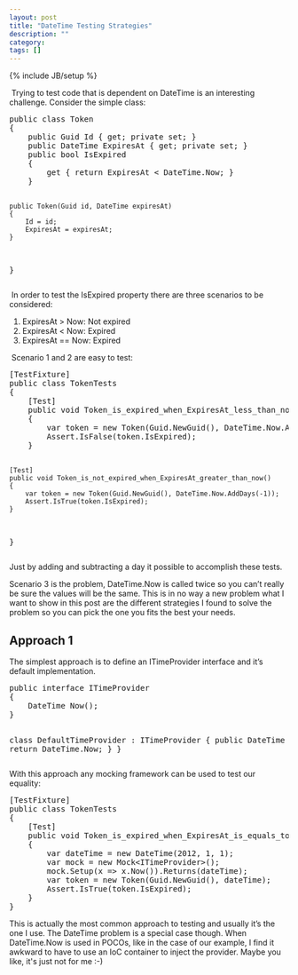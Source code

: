 ```yaml
---
layout: post
title: "DateTime Testing Strategies"
description: ""
category: 
tags: []
---
```

{% include JB/setup %}

<div id="post">
<p>&nbsp;Trying to test code that is dependent on DateTime is an interesting challenge. Consider the simple class:</p>
<pre title="code" class="brush: csharp">
public class Token
{
    public Guid Id { get; private set; }
    public DateTime ExpiresAt { get; private set; }
    public bool IsExpired
    {
        get { return ExpiresAt &lt; DateTime.Now; }
    }

    public Token(Guid id, DateTime expiresAt)
    {
        Id = id;
        ExpiresAt = expiresAt;
    }
}</pre>
<p>&nbsp;In order to test the IsExpired property there are three scenarios to be considered:</p>
<ol>
    <li>ExpiresAt &gt; Now: Not expired</li>
    <li>ExpiresAt &lt; Now: Expired</li>
    <li>ExpiresAt == Now: Expired</li>
</ol>
<p>&nbsp;Scenario 1 and 2 are easy to test:</p>
<pre title="code" class="brush: csharp">
[TestFixture]
public class TokenTests
{
    [Test]
    public void Token_is_expired_when_ExpiresAt_less_than_now()
    {
        var token = new Token(Guid.NewGuid(), DateTime.Now.AddDays(1));
        Assert.IsFalse(token.IsExpired);
    }

    [Test]
    public void Token_is_not_expired_when_ExpiresAt_greater_than_now()
    {
        var token = new Token(Guid.NewGuid(), DateTime.Now.AddDays(-1));
        Assert.IsTrue(token.IsExpired);
    }
}
</pre>
<p>Just by adding and subtracting a day it possible to accomplish these tests.</p>
<p>Scenario 3 is the problem, DateTime.Now is called twice so you can&rsquo;t really be sure the values will be the same. This is in no way a new problem what I want to show in this post are the different strategies I found to solve the problem so you can pick the one you fits the best your needs.</p>
<h2>Approach 1</h2>
<p>The simplest approach is to define an ITimeProvider interface and it&rsquo;s default implementation.</p>
<pre title="code" class="brush: csharp">
public interface ITimeProvider
{
    DateTime Now();
}

class DefaultTimeProvider : ITimeProvider
{
    public DateTime Now()
    {
        return DateTime.Now;
    }
}</pre>
<p>With this approach any mocking framework can be used to test our equality:</p>
<pre title="code" class="brush: csharp">
[TestFixture]
public class TokenTests
{
    [Test]
    public void Token_is_expired_when_ExpiresAt_is_equals_to_now()
    {
        var dateTime = new DateTime(2012, 1, 1);
        var mock = new Mock&lt;ITimeProvider&gt;();
        mock.Setup(x =&gt; x.Now()).Returns(dateTime);
        var token = new Token(Guid.NewGuid(), dateTime);
        Assert.IsTrue(token.IsExpired);
    }
}</pre>
<p>This is actually the most common approach to testing and usually it&rsquo;s the one I use. The DateTime problem is a special case though. When DateTime.Now is used in POCOs, like in the case of our example, I find it awkward to have to use an IoC container to inject the provider. Maybe you like, it's just not for me :-)</p>
</div>